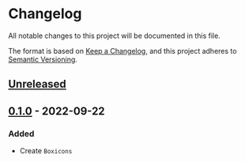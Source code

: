# Changelog
All notable changes to this project will be documented in this file.

The format is based on [Keep a Changelog](https://keepachangelog.com/en/1.0.0/),
and this project adheres to [Semantic Versioning](https://semver.org/spec/v2.0.0.html).

## [Unreleased]

## [0.1.0] - 2022-09-22
### Added
- Create `Boxicons`


[Unreleased]: https://github.com/jsmestad/boxicons_elixir/compare/v0.1.0...HEAD
[0.1.0]: https://github.com/jsmestad/boxicons_elixir/releases/tag/v0.1.0
